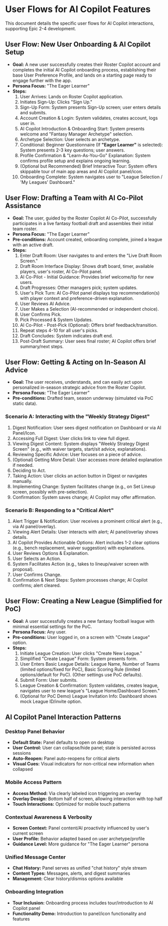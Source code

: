 # User Flows for AI Copilot Features

This document details the specific user flows for AI Copilot interactions, supporting Epic 2-4 development.

## User Flow: New User Onboarding & AI Copilot Setup

* **Goal:** A new user successfully creates their Roster Copilot account and completes the initial AI Copilot onboarding process, establishing their base User Preference Profile, and lands on a starting page ready to engage further with the app.
* **Persona Focus:** "The Eager Learner"
* **Steps:**
    1.  User Arrives: Lands on Roster Copilot application.
    2.  Initiates Sign-Up: Clicks "Sign Up."
    3.  Sign-Up Form: System presents Sign-Up screen; user enters details and submits.
    4.  Account Creation & Login: System validates, creates account, logs user in.
    5.  AI Copilot Introduction & Onboarding Start: System presents welcome and "Fantasy Manager Archetype" selection.
    6.  Archetype Selection: User selects an archetype.
    7.  Conditional: Beginner Questionnaire (If **"Eager Learner"** is selected): System presents 2-3 key questions; user answers.
    8.  Profile Confirmation & "Learn-As-You-Go" Explanation: System confirms profile setup and explains ongoing learning.
    9.  (Optional but Recommended) Brief Interactive Tour: System offers skippable tour of main app areas and AI Copilot panel/icon.
    10. Onboarding Complete: System navigates user to "League Selection / 'My Leagues' Dashboard."

## User Flow: Drafting a Team with AI Co-Pilot Assistance

* **Goal:** The user, guided by the Roster Copilot AI Co-Pilot, successfully participates in a live fantasy football draft and assembles their initial team roster.
* **Persona Focus:** "The Eager Learner"
* **Pre-conditions:** Account created, onboarding complete, joined a league with an active draft.
* **Steps:**
    1.  Enter Draft Room: User navigates to and enters the "Live Draft Room Screen."
    2.  Draft Room Interface Display: Shows draft board, timer, available players, user's roster, AI Co-Pilot panel.
    3.  AI Co-Pilot - Initial Guidance: Provides brief welcome/tip for new users.
    4.  Draft Progresses: Other managers pick; system updates.
    5.  User's Pick Turn: AI Co-Pilot panel displays top recommendation(s) with player context and preference-driven explanation.
    6.  User Reviews AI Advice.
    7.  User Makes a Selection (AI-recommended or independent choice).
    8.  User Confirms Pick.
    9.  Pick Processed & System Updates.
    10. AI Co-Pilot - Post-Pick (Optional): Offers brief feedback/transition.
    11. Repeat steps 4-10 for all user's picks.
    12. Draft Concludes: System indicates draft end.
    13. Post-Draft Summary: User sees final roster; AI Copilot offers brief summary/next steps.

## User Flow: Getting & Acting on In-Season AI Advice

* **Goal:** The user receives, understands, and can easily act upon personalized in-season strategic advice from the Roster Copilot.
* **Persona Focus:** "The Eager Learner"
* **Pre-conditions:** Drafted team, season underway (simulated via PoC static data).

### Scenario A: Interacting with the "Weekly Strategy Digest"
1.  Digest Notification: User sees digest notification on Dashboard or via AI Panel/Icon.
2.  Accessing Full Digest: User clicks link to view full digest.
3.  Viewing Digest Content: System displays "Weekly Strategy Digest Screen" (e.g., with waiver targets, start/sit advice, explanations).
4.  Reviewing Specific Advice: User focuses on a piece of advice.
5.  (Optional) Getting More Detail: User accesses more detailed explanation if needed.
6.  Deciding to Act.
7.  Taking Action: User clicks an action button in Digest or navigates manually.
8.  Implementing Change: System facilitates change (e.g., on Set Lineup screen, possibly with pre-selection).
9.  Confirmation: System saves change; AI Copilot may offer affirmation.

### Scenario B: Responding to a "Critical Alert"
1.  Alert Trigger & Notification: User receives a prominent critical alert (e.g., via AI panel/overlay).
2.  Viewing Alert Details: User interacts with alert; AI panel/overlay shows details.
3.  AI Copilot Provides Actionable Options: Alert includes 1-2 clear options (e.g., bench replacement, waiver suggestion) with explanations.
4.  User Reviews Options & Explanation.
5.  User Selects an Action.
6.  System Facilitates Action (e.g., takes to lineup/waiver screen with proposal).
7.  User Confirms Change.
8.  Confirmation & Next Steps: System processes change; AI Copilot confirms; alert cleared.

## User Flow: Creating a New League (Simplified for PoC)

* **Goal:** A user successfully creates a new fantasy football league with minimal essential settings for the PoC.
* **Persona Focus:** Any user.
* **Pre-conditions:** User logged in, on a screen with "Create League" option.
* **Steps:**
    1.  Initiate League Creation: User clicks "Create New League."
    2.  Simplified "Create League" Form: System presents form.
    3.  User Enters Basic League Details: League Name, Number of Teams (limited options/fixed for PoC), Basic Scoring Rule (limited options/default for PoC). (Other settings use PoC defaults).
    4.  Submit Form: User submits.
    5.  League Creation & Confirmation: System validates, creates league, navigates user to new league's "League Home/Dashboard Screen."
    6.  (Optional for PoC Demo) League Invitation Info: Dashboard shows mock League ID/invite option.

## AI Copilot Panel Interaction Patterns

### Desktop Panel Behavior
- **Default State:** Panel defaults to open on desktop
- **User Control:** User can collapse/hide panel; state is persisted across sessions
- **Auto-Reopen:** Panel auto-reopens for critical alerts
- **Visual Cues:** Visual indicators for non-critical new information when collapsed

### Mobile Access Pattern
- **Access Method:** Via clearly labeled icon triggering an overlay
- **Overlay Design:** Bottom half of screen, allowing interaction with top half
- **Touch Interactions:** Optimized for mobile touch patterns

### Contextual Awareness & Verbosity
- **Screen Context:** Panel content/AI proactivity influenced by user's current screen
- **User Profile:** Behavior adapted based on user archetype/profile
- **Guidance Level:** More guidance for "The Eager Learner" persona

### Unified Message Center
- **Chat History:** Panel serves as unified "chat history" style stream
- **Content Types:** Messages, alerts, and digest summaries
- **Management:** Clear history/dismiss options available

### Onboarding Integration
- **Tour Inclusion:** Onboarding process includes tour/introduction to AI Copilot panel
- **Functionality Demo:** Introduction to panel/icon functionality and features
